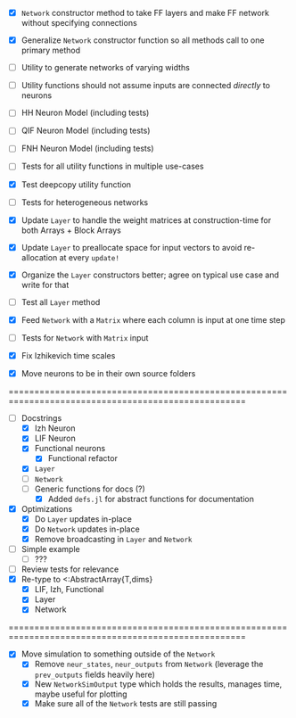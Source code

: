 - [X] `Network` constructor method to take FF layers and make FF network without specifying connections
- [X] Generalize `Network` constructor function so all methods call to one primary method
- [ ] Utility to generate networks of varying widths
- [ ] Utility functions should not assume inputs are connected *directly* to neurons

- [ ] HH Neuron Model (including tests)
- [ ] QIF Neuron Model (including tests)
- [ ] FNH Neuron Model (including tests)

- [ ] Tests for all utility functions in multiple use-cases
- [X] Test deepcopy utility function
- [ ] Tests for heterogeneous networks

- [X] Update `Layer` to handle the weight matrices at construction-time for both Arrays + Block Arrays
- [X] Update `Layer` to preallocate space for input vectors to avoid re-allocation at every `update!`
- [X] Organize the `Layer` constructors better; agree on typical use case and write for that
- [ ] Test all `Layer` method

- [X] Feed `Network` with a `Matrix` where each column is input at one time step
- [ ] Tests for `Network` with `Matrix` input
- [X] Fix Izhikevich time scales

- [X] Move neurons to be in their own source folders

====================================================================================================

- [ ] Docstrings
	- [X] Izh Neuron
	- [X] LIF Neuron
	- [X] Functional neurons
		- [X] Functional refactor
	- [X] `Layer`
	- [ ] `Network`
	- [ ] Generic functions for docs (?)
		- [X] Added `defs.jl` for abstract functions for documentation
- [X] Optimizations
	- [X] Do `Layer` updates in-place
	- [X] Do `Network` updates in-place
	- [X] Remove broadcasting in `Layer` and `Network`
- [ ] Simple example
	- [ ] ???
- [ ] Review tests for relevance
- [X] Re-type to <:AbstractArray{T,dims} 
	- [X] LIF, Izh, Functional
	- [X] Layer
	- [X] Network

====================================================================================================

- [X] Move simulation to something outside of the `Network`
	- [X] Remove `neur_states`, `neur_outputs` from `Network` (leverage the `prev_outputs` fields heavily here)
	- [X] New `NetworkSimOutput` type which holds the results, manages time, maybe useful for plotting
	- [X] Make sure all of the `Network` tests are still passing